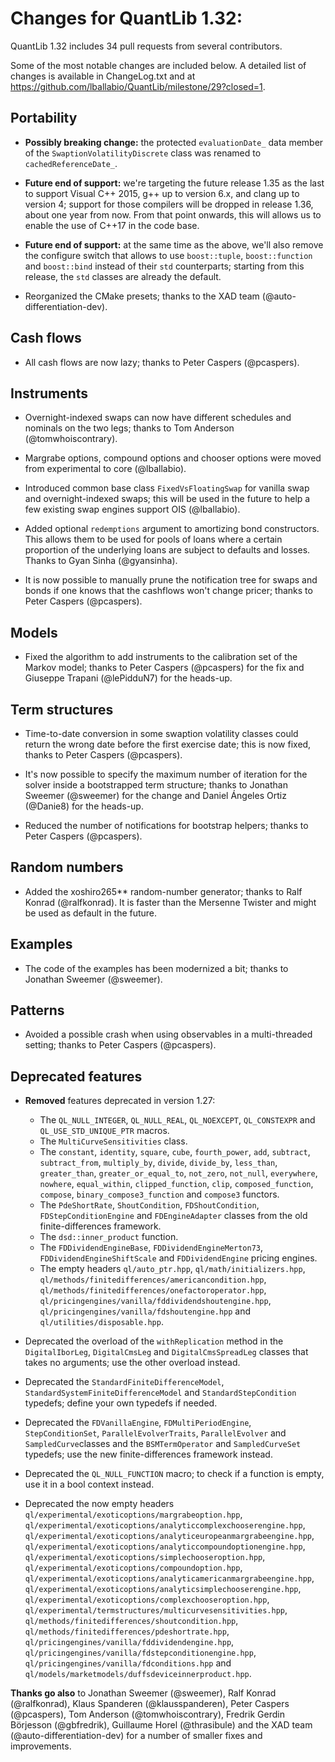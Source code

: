 Changes for QuantLib 1.32:
==========================

QuantLib 1.32 includes 34 pull requests from several contributors.

Some of the most notable changes are included below.
A detailed list of changes is available in ChangeLog.txt and at
<https://github.com/lballabio/QuantLib/milestone/29?closed=1>.


Portability
-----------

- **Possibly breaking change:** the protected `evaluationDate_` data
  member of the `SwaptionVolatilityDiscrete` class was renamed to
  `cachedReferenceDate_`.

- **Future end of support:** we're targeting the future release 1.35
  as the last to support Visual C++ 2015, g++ up to version 6.x, and
  clang up to version 4; support for those compilers will be dropped
  in release 1.36, about one year from now.  From that point onwards,
  this will allows us to enable the use of C++17 in the code base.

- **Future end of support:** at the same time as the above, we'll also
  remove the configure switch that allows to use `boost::tuple`,
  `boost::function` and `boost::bind` instead of their `std`
  counterparts; starting from this release, the `std` classes are
  already the default.

- Reorganized the CMake presets; thanks to the XAD team
  (@auto-differentiation-dev).


Cash flows
----------

- All cash flows are now lazy; thanks to Peter Caspers (@pcaspers).


Instruments
-----------

- Overnight-indexed swaps can now have different schedules and
  nominals on the two legs; thanks to Tom Anderson
  (@tomwhoiscontrary).

- Margrabe options, compound options and chooser options were moved
  from experimental to core (@lballabio).

- Introduced common base class `FixedVsFloatingSwap` for vanilla swap
  and overnight-indexed swaps; this will be used in the future to help
  a few existing swap engines support OIS (@lballabio).

- Added optional `redemptions` argument to amortizing bond
  constructors.  This allows them to be used for pools of loans where a
  certain proportion of the underlying loans are subject to defaults
  and losses.  Thanks to Gyan Sinha (@gyansinha).

- It is now possible to manually prune the notification tree for swaps
  and bonds if one knows that the cashflows won't change pricer;
  thanks to Peter Caspers (@pcaspers).


Models
------

- Fixed the algorithm to add instruments to the calibration set of the
  Markov model; thanks to Peter Caspers (@pcaspers) for the fix and
  Giuseppe Trapani (@lePidduN7) for the heads-up.


Term structures
---------------

- Time-to-date conversion in some swaption volatility classes could
  return the wrong date before the first exercise date; this is now
  fixed, thanks to Peter Caspers (@pcaspers).

- It's now possible to specify the maximum number of iteration for the
  solver inside a bootstrapped term structure; thanks to Jonathan
  Sweemer (@sweemer) for the change and Daniel Ángeles Ortiz (@Danie8)
  for the heads-up.

- Reduced the number of notifications for bootstrap helpers; thanks to
  Peter Caspers (@pcaspers).


Random numbers
--------------

- Added the xoshiro265** random-number generator; thanks to Ralf
  Konrad (@ralfkonrad).  It is faster than the Mersenne Twister and
  might be used as default in the future.


Examples
--------

- The code of the examples has been modernized a bit; thanks to
  Jonathan Sweemer (@sweemer).


Patterns
--------

- Avoided a possible crash when using observables in a multi-threaded
  setting; thanks to Peter Caspers (@pcaspers).


Deprecated features
-------------------

- **Removed** features deprecated in version 1.27:
  - The `QL_NULL_INTEGER`, `QL_NULL_REAL`, `QL_NOEXCEPT`,
    `QL_CONSTEXPR` and `QL_USE_STD_UNIQUE_PTR` macros.
  - The `MultiCurveSensitivities` class.
  - The `constant`, `identity`, `square`, `cube`, `fourth_power`,
    `add`, `subtract`, `subtract_from`, `multiply_by`, `divide`,
    `divide_by`, `less_than`, `greater_than`, `greater_or_equal_to`,
    `not_zero`, `not_null`, `everywhere`, `nowhere`, `equal_within`,
    `clipped_function`, `clip`, `composed_function`, `compose`,
    `binary_compose3_function` and `compose3` functors.
  - The `PdeShortRate`, `ShoutCondition`, `FDShoutCondition`,
    `FDStepConditionEngine` and `FDEngineAdapter` classes from the old
    finite-differences framework.
  - The `dsd::inner_product` function.
  - The `FDDividendEngineBase`, `FDDividendEngineMerton73`,
    `FDDividendEngineShiftScale` and `FDDividendEngine` pricing
    engines.
  - The empty headers `ql/auto_ptr.hpp`, `ql/math/initializers.hpp`,
    `ql/methods/finitedifferences/americancondition.hpp`,
    `ql/methods/finitedifferences/onefactoroperator.hpp`,
    `ql/pricingengines/vanilla/fddividendshoutengine.hpp`,
    `ql/pricingengines/vanilla/fdshoutengine.hpp` and
    `ql/utilities/disposable.hpp`.

- Deprecated the overload of the `withReplication` method in the
  `DigitalIborLeg`, `DigitalCmsLeg` and `DigitalCmsSpreadLeg` classes
  that takes no arguments; use the other overload instead.

- Deprecated the `StandardFiniteDifferenceModel`,
  `StandardSystemFiniteDifferenceModel` and `StandardStepCondition`
  typedefs; define your own typedefs if needed.

- Deprecated the `FDVanillaEngine`, `FDMultiPeriodEngine`,
  `StepConditionSet`, `ParallelEvolverTraits`, `ParallelEvolver` and
  `SampledCurve`classes and the `BSMTermOperator` and
  `SampledCurveSet` typedefs; use the new finite-differences framework
  instead.

- Deprecated the `QL_NULL_FUNCTION` macro; to check if a function is
  empty, use it in a bool context instead.

- Deprecated the now empty headers
  `ql/experimental/exoticoptions/margrabeoption.hpp`,
  `ql/experimental/exoticoptions/analyticcomplexchooserengine.hpp`,
  `ql/experimental/exoticoptions/analyticeuropeanmargrabeengine.hpp`,
  `ql/experimental/exoticoptions/analyticcompoundoptionengine.hpp`,
  `ql/experimental/exoticoptions/simplechooseroption.hpp`,
  `ql/experimental/exoticoptions/compoundoption.hpp`,
  `ql/experimental/exoticoptions/analyticamericanmargrabeengine.hpp`,
  `ql/experimental/exoticoptions/analyticsimplechooserengine.hpp`,
  `ql/experimental/exoticoptions/complexchooseroption.hpp`,
  `ql/experimental/termstructures/multicurvesensitivities.hpp`,
  `ql/methods/finitedifferences/shoutcondition.hpp`,
  `ql/methods/finitedifferences/pdeshortrate.hpp`,
  `ql/pricingengines/vanilla/fddividendengine.hpp`,
  `ql/pricingengines/vanilla/fdstepconditionengine.hpp`,
  `ql/pricingengines/vanilla/fdconditions.hpp` and
  `ql/models/marketmodels/duffsdeviceinnerproduct.hpp`.


**Thanks go also** to Jonathan Sweemer (@sweemer), Ralf Konrad
(@ralfkonrad), Klaus Spanderen (@klausspanderen), Peter Caspers
(@pcaspers), Tom Anderson (@tomwhoiscontrary), Fredrik Gerdin
Börjesson (@gbfredrik), Guillaume Horel (@thrasibule) and the XAD team
(@auto-differentiation-dev) for a number of smaller fixes and
improvements.
